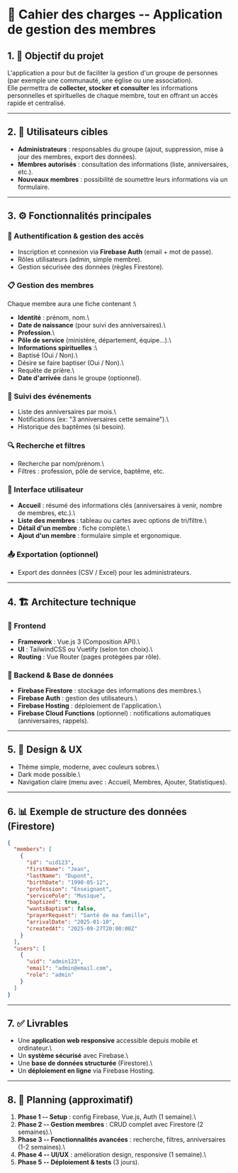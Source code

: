 # 📘 Cahier des charges -- Application de gestion des membres

## 1. 🎯 Objectif du projet

L'application a pour but de faciliter la gestion d'un groupe de
personnes (par exemple une communauté, une église ou une association).\
Elle permettra de **collecter, stocker et consulter** les informations
personnelles et spirituelles de chaque membre, tout en offrant un accès
rapide et centralisé.

------------------------------------------------------------------------

## 2. 👥 Utilisateurs cibles

-   **Administrateurs** : responsables du groupe (ajout, suppression,
    mise à jour des membres, export des données).
-   **Membres autorisés** : consultation des informations (liste,
    anniversaires, etc.).
-   **Nouveaux membres** : possibilité de soumettre leurs informations
    via un formulaire.

------------------------------------------------------------------------

## 3. ⚙️ Fonctionnalités principales

### 🔑 Authentification & gestion des accès

-   Inscription et connexion via **Firebase Auth** (email + mot de
    passe).
-   Rôles utilisateurs (admin, simple membre).
-   Gestion sécurisée des données (règles Firestore).

### 📋 Gestion des membres

Chaque membre aura une fiche contenant :\
- **Identité** : prénom, nom.\
- **Date de naissance** (pour suivi des anniversaires).\
- **Profession**.\
- **Pôle de service** (ministère, département, équipe...).\
- **Informations spirituelles** :\
- Baptisé (Oui / Non).\
- Désire se faire baptiser (Oui / Non).\
- Requête de prière.\
- **Date d'arrivée** dans le groupe (optionnel).

### 📅 Suivi des événements

-   Liste des anniversaires par mois.\
-   Notifications (ex: "3 anniversaires cette semaine").\
-   Historique des baptêmes (si besoin).

### 🔍 Recherche et filtres

-   Recherche par nom/prénom.\
-   Filtres : profession, pôle de service, baptême, etc.

### 📲 Interface utilisateur

-   **Accueil** : résumé des informations clés (anniversaires à venir,
    nombre de membres, etc.).\
-   **Liste des membres** : tableau ou cartes avec options de
    tri/filtre.\
-   **Détail d'un membre** : fiche complète.\
-   **Ajout d'un membre** : formulaire simple et ergonomique.

### 📤 Exportation (optionnel)

-   Export des données (CSV / Excel) pour les administrateurs.

------------------------------------------------------------------------

## 4. 🏗️ Architecture technique

### 📌 Frontend

-   **Framework** : Vue.js 3 (Composition API).\
-   **UI** : TailwindCSS ou Vuetify (selon ton choix).\
-   **Routing** : Vue Router (pages protégées par rôle).

### 📌 Backend & Base de données

-   **Firebase Firestore** : stockage des informations des membres.\
-   **Firebase Auth** : gestion des utilisateurs.\
-   **Firebase Hosting** : déploiement de l'application.\
-   **Firebase Cloud Functions** (optionnel) : notifications
    automatiques (anniversaires, rappels).

------------------------------------------------------------------------

## 5. 🎨 Design & UX

-   Thème simple, moderne, avec couleurs sobres.\
-   Dark mode possible.\
-   Navigation claire (menu avec : Accueil, Membres, Ajouter,
    Statistiques).

------------------------------------------------------------------------

## 6. 📊 Exemple de structure des données (Firestore)

``` json
{
  "members": [
    {
      "id": "uid123",
      "firstName": "Jean",
      "lastName": "Dupont",
      "birthDate": "1990-05-12",
      "profession": "Enseignant",
      "servicePole": "Musique",
      "baptized": true,
      "wantsBaptism": false,
      "prayerRequest": "Santé de ma famille",
      "arrivalDate": "2025-01-10",
      "createdAt": "2025-09-27T20:00:00Z"
    }
  ],
  "users": [
    {
      "uid": "admin123",
      "email": "admin@email.com",
      "role": "admin"
    }
  ]
}
```

------------------------------------------------------------------------

## 7. ✅ Livrables

-   Une **application web responsive** accessible depuis mobile et
    ordinateur.\
-   Un **système sécurisé** avec Firebase.\
-   Une **base de données structurée** (Firestore).\
-   Un **déploiement en ligne** via Firebase Hosting.

------------------------------------------------------------------------

## 8. 📅 Planning (approximatif)

1.  **Phase 1 -- Setup** : config Firebase, Vue.js, Auth (1 semaine).\
2.  **Phase 2 -- Gestion membres** : CRUD complet avec Firestore (2
    semaines).\
3.  **Phase 3 -- Fonctionnalités avancées** : recherche, filtres,
    anniversaires (1-2 semaines).\
4.  **Phase 4 -- UI/UX** : amélioration design, responsive (1 semaine).\
5.  **Phase 5 -- Déploiement & tests** (3 jours).
